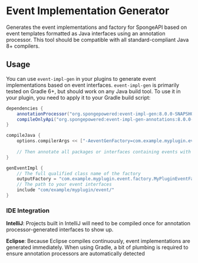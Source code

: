 # Event Implementation Generator

Generates the event implementations and factory for SpongeAPI based on event
templates formatted as Java interfaces using an annotation processor. This tool should be compatible with all standard-compliant Java 8+ compilers.

## Usage
You can use `event-impl-gen` in your plugins to generate event implementations based on event interfaces. `event-impl-gen` is primarily tested on 
Gradle 6+, but should work on any Java build tool.
To use it in your plugin, you need to apply it to your Gradle build script:

```gradle
dependencies {
    annotationProcessor("org.spongepowered:event-impl-gen:8.0.0-SNAPSHOT")
    compileOnlyApi("org.spongepowered:event-impl-gen-annotations:8.0.0-SNAPSHOT")
}

compileJava {
    options.compilerArgs << ["-AeventGenFactory=com.example.myplugin.event.factory.MyPluginEventFactory"]
    
    // Then annotate all packages or interfaces containing events with @GenerateFactoryMethod
}

genEventImpl {
    // The full qualified class name of the factory
    outputFactory = "com.example.myplugin.event.factory.MyPluginEventFactory"
    // The path to your event interfaces
    include "com/example/myplugin/event/"
}
```

### IDE Integration

**IntelliJ**: Projects built in IntelliJ will need to be compiled once for annotation processor-generated interfaces to show up.

**Eclipse**: Because Eclipse compiles continuously, event implementations are generated immediately. When using Gradle, a bit of plumbing is 
required to ensure annotation processors are automatically detected